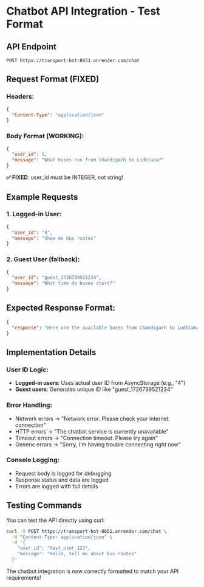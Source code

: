# Chatbot API Integration - Test Format

## API Endpoint
```
POST https://transport-bot-8651.onrender.com/chat
```

## Request Format (FIXED)

### Headers:
```json
{
  "Content-Type": "application/json"
}
```

### Body Format (WORKING):
```json
{
  "user_id": 1,
  "message": "What buses run from Chandigarh to Ludhiana?"
}
```

**✅ FIXED**: user_id must be INTEGER, not string!

## Example Requests

### 1. Logged-in User:
```json
{
  "user_id": "4",
  "message": "Show me bus routes"
}
```

### 2. Guest User (fallback):
```json
{
  "user_id": "guest_1726739521234",
  "message": "What time do buses start?"
}
```

## Expected Response Format:
```json
{
  "response": "Here are the available buses from Chandigarh to Ludhiana..."
}
```

## Implementation Details

### User ID Logic:
- **Logged-in users**: Uses actual user ID from AsyncStorage (e.g., "4")
- **Guest users**: Generates unique ID like "guest_1726739521234"

### Error Handling:
- Network errors → "Network error. Please check your internet connection"
- HTTP errors → "The chatbot service is currently unavailable"
- Timeout errors → "Connection timeout. Please try again"
- Generic errors → "Sorry, I'm having trouble connecting right now"

### Console Logging:
- Request body is logged for debugging
- Response status and data are logged
- Errors are logged with full details

## Testing Commands

You can test the API directly using curl:

```bash
curl -X POST https://transport-bot-8651.onrender.com/chat \
  -H "Content-Type: application/json" \
  -d '{
    "user_id": "test_user_123",
    "message": "Hello, tell me about bus routes"
  }'
```

The chatbot integration is now correctly formatted to match your API requirements!